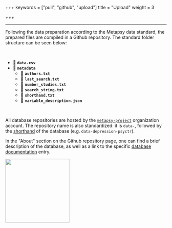 +++
keywords = ["pull", "github", "upload"]
title = "Upload"
weight = 3

+++
***

Following the data preparation according to the Metapsy data standard, the prepared files are compiled in a Github repository. The standard folder structure can be seen below:

<br>

* 💾 **`data.csv`**
* 📁 **`metadata`**
  * 📄 **`authors.txt`**
  * 📄 **`last_search.txt`**
  * 📄 **`number_studies.txt`**
  * 📄 **`search_string.txt`**
  * 📄 **`shorthand.txt`**
  * 📄 **`variable_description.json`**

<br>

All database repositories are hosted by the [`metapsy-project`](https://github.com/metapsy-project) organization account. The repository name is also standardized: it is `data-`, followed by the [shorthand](https://docs.metapsy.org/databases/#shorthand) of the database (e.g. `data-depression-psyctr`).

In the "About" section on the Github repository page, one can find a brief description of the database, as well as a link to the specific [database documentation](https://docs.metapsy.org/databases/) entry.  

<img src="/uploads/gh-info.png" height="200px">